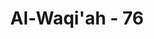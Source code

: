 ---
title: "Al-Waqi'ah - 76"
no: 76
arabic_no: ٧٦
ayah: وَاِنَّهٗ لَقَسَمٌ لَّوْ تَعْلَمُوْنَ عَظِيْمٌۙ  
translation: "Dan sesungguhnya itu benar-benar sumpah yang besar sekiranya kamu mengetahui,"
tafsir: "Sebagian ahli tafsir menjelaskan ayat ini, bahwa Allah bersumpah dengan masa turunnya bagian-bagian Al-Qur'an guna menunjukkan betapa pentingnya hal tersebut. Al-Qur'an diturunkan sekaligus dari Lauh Mahfudz ke langit paling dekat pada malam Lailatul Qadar (malam yang sangat mulia). Kemudian, diturunkan lagi secara berangsur-angsur menurut keperluannya dari langit dunia kepada Nabi Muhammad saw hingga selesai seluruhnya dalam masa 22 tahun 2 bulan 22 hari. Masa turunnya bagian-bagian Al-Qur'an tersebut mengandung arti penting, kebijaksanaan turunnya sebagian-sebagian yaitu tiap surah atau tiap ayat antara lain ialah agar tiap surah atau ayat itu dapat dimengerti secara lebih luas dan lebih mendalam. Allah menegaskan bahwa sumpah dalam bagian-bagian Al-Qur'an tersebut sangat besar artinya karena hal itu mengandung isyarat terhadap agungnya kekuasaan Allah dan kesempurnaan kebijaksanaan-Nya dan keluasan rahmat-Nya dan tidak menyianyiakan hamba-Nya. Dalam ayat 75, Allah bersumpah untuk meyakinkan terhadap hamba-hamba-Nya dengan sesuatu yang menggambarkan kemahakuasaan-Nya terhadap alam jagat raya ini, yakni suatu \"tempat beredarnya bintang-bintang.\" Andaikan ketika manusia mampu melihat bagaimana teraturnya bintang-bintang yang selalu bergerak pada orbitnya masing-masing dengan aman dan serasi, tentulah mereka akan berpendapat lain. Dengan semakin berkembangnya ilmu pengetahuan dan teknologi barulah diketahui betapa banyaknya kumpulan bintang-bintang di angkasa raya yang tidak terhitung jumlahnya. Para pakar astrofisika dan astronomi menjelaskan bahwa mata telanjang tidak akan mungkin mampu melihat isi jagat yang luas tidak berbatas. Sistem Tata Surya yang terdiri dari jutaan bintang bahkan mungkin lebih (termasuk di dalamnya bumi kita ini) hanyalah menjadi bagian kecil dari Galaksi Bimasakti yang memuat lebih dari 100 milyar bintang. Bimasakti pun itu hanyalah satu dari 500 milyar lebih galaksi dalam jagat raya yang diketahui, subhanallah! Semua bintang-bintang itu beredar pada orbitnya, termasuk matahari kita. Sebagaimana disebutkan dalam firman Allah: \n\nDan matahari beredar di tempat peredarannya. Demikianlah ketetapan yang Mahaperkasa dan Maha Mengetahui. (Yasin/36: 38) \n\nBerdasarkan pengamatan para pakar, matahari bergerak dalam kecepatan yang tinggi kira-kira 720, 000 km per jam mengarah ke bintang Vega dalam satu orbit tertentu dalam sistem Solar Apex. Bersama-sama dengan matahari, dan semua planet dan satelit yang berada dalam lingkungan sistem Tata Surya (sistem solar) juga turut bergerak pada jarak yang sama. Semua benda-benda langit ini bergerak menempati orbit-orbit yang telah dihisab (diperhitungkan). Untuk berapa juta tahun, semuanya 'berenang' melintasi orbit masing-masing dalam keseimbangan dan susunan yang sempurna bersama-sama dengan yang lain. Orbit-orbit dalam alam semesta juga dimiliki oleh galaksi-galaksi yang bergerak pada kecepatan yang besar dalam orbit-orbit yang telah ditetapkan. Ketika bergerak, tidak ada satupun benda-benda langit ini yang memotong orbit atau bertabrakan dengan benda langit lainnya. Bagaimanapun, hal ini secara jelas diterangkan kepada manusia dalam Al-Qur'an yang diwahyukan ketika itu, karena Al-Qur'an sebenarnya adalah kalam dari Sang Penguasa, Yang Maha Menjaga dan Memelihara Kestabilan Alam Semesta ini."
---